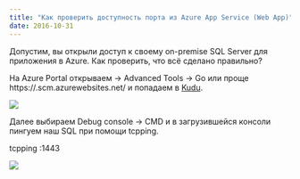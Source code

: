 ```yaml
---
title: "Как проверить доступность порта из Azure App Service (Web App)"
date: 2016-10-31
---
```


Допустим, вы открыли доступ к своему on-premise SQL Server для приложения в Azure. Как проверить, что всё сделано правильно?  
  
На Azure Portal открываем <App Service Name> -> Advanced Tools -> Go или проще https://<sitename>.scm.azurewebsites.net/ и попадаем в [Kudu](https://github.com/projectkudu/kudu/wiki).  
  


[![](https://blogger.googleusercontent.com/img/b/R29vZ2xl/AVvXsEgXMm6WuLpo4uIugmRJKk6gfwbe4k1izAENoqNEpUbReYcKOpBr_LsvIxRyX8mX5txUYSZdcdTrBGQ_AIgA8qfEbGsIAKdrMSozd1zgOyW1vMpAQpO3Dh5eCfu0g5moMxzsaEFPz2pcGUnU/s400/kudu.jpg)](/images/kudu.jpg)

  


Далее выбираем Debug console -> CMD и в загрузившейся консоли пингуем наш SQL при помощи tcpping.

  


tcpping <sqladdress>:1443

  


[![](https://blogger.googleusercontent.com/img/b/R29vZ2xl/AVvXsEjHHHQEz6SSD-0p9Yx_L3Lu5tnlDSlSBxPQCuTPPBH4rVoUwxk_2CJARIzgAlSPqlDyUajKaDLOidRTb5uxeY9IUXfxKj1yzXxpTM1fGcMXEKGLK3EAXh_pZDyYm-GJZzrYtNCKtkNMO9X_/s400/tcpping.jpg)](/images/tcpping.jpg)

  

